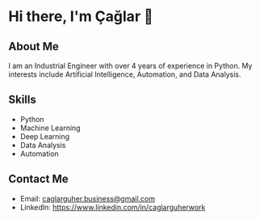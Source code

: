 # Hi there, I'm Çağlar 👋

## About Me
I am an Industrial Engineer with over 4 years of experience in Python. My interests include Artificial Intelligence, Automation, and Data Analysis.


## Skills
- Python
- Machine Learning
- Deep Learning
- Data Analysis
- Automation


## Contact Me
- Email: caglarguher.business@gmail.com
- LinkedIn: https://www.linkedin.com/in/caglarguherwork
